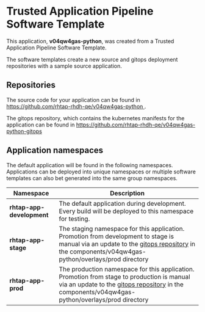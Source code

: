 # Trusted Application Pipeline Software Template

This application, **v04qw4gas-python**, was created from a Trusted Application Pipeline Software Template.

The software templates create a new source and gitops deployment repositories with a sample source application. 

## Repositories

The source code for your application can be found in [https://github.com/rhtap-rhdh-qe/v04qw4gas-python ](https://github.com/rhtap-rhdh-qe/v04qw4gas-python ).
 
The gitops repository, which contains the kubernetes manifests for the application can be found in 
[https://github.com/rhtap-rhdh-qe/v04qw4gas-python-gitops ](https://github.com/rhtap-rhdh-qe/v04qw4gas-python-gitops ) 

## Application namespaces 

The default application will be found in the following namespaces. Applications can be deployed into unique namespaces or multiple software templates can also bet generated into the same group namespaces.  

|  Namespace   |  Description   |  
| -------- | -------- |   
| **rhtap-app-development** | The default application during development. Every build will be deployed to this namespace for testing. | 
| **rhtap-app-stage** | The staging namespace for this application. Promotion from development to stage is manual via an update to the [gitops repository](https://github.com/rhtap-rhdh-qe/v04qw4gas-python-gitops ) in the components/v04qw4gas-python/overlays/prod directory |  
| **rhtap-app-prod** | The production namespace for this application. Promotion from stage to production is manual via an update to the [gitops repository](https://github.com/rhtap-rhdh-qe/v04qw4gas-python-gitops ) in the components/v04qw4gas-python/overlays/prod directory | 